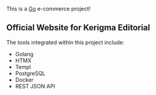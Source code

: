 This is a [Go](https://go.dev/) e-commerce project!

## Official Website for Kerigma Editorial

The tools integrated within this project include:

- Golang
- HTMX
- Templ
- PostgreSQL
- Docker
- REST JSON API
